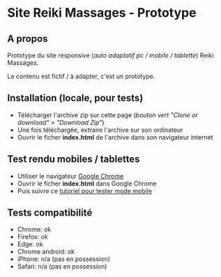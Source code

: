 # Site Reiki Massages - Prototype

## A propos

Prototype du site responsive (*auto adaptatif pc / mobile / tablette*) Reiki Massages.

Le contenu est fictif / à adapter, c'est un prototype.

## Installation (locale, pour tests)

- Télécharger l'archive zip sur cette page (*bouton vert "Clone or download" > "Download Zip"*)
- Une fois téléchargée, extraire l'archive sur son ordinateur
- Ouvrir le ficher **index.html** de l'archive dans son navigateur internet

## Test rendu mobiles / tablettes

- Utiliser le navigateur [Google Chrome](https://www.google.fr/chrome/browser/desktop/)
- Ouvrir le ficher **index.html** dans Google Chrome
- Puis suivre ce [tutoriel pour tester mode mobile](http://forums.cnetfrance.fr/topic/1239105-comment-voir-la-version-mobile-d-un-site-web-avec-chrome/)

## Tests compatibilité

- Chrome: ok
- Firefox: ok
- Edge: ok
- Chrome android: ok
- iPhone: n/a (pas en possession)
- Safari: n/a (pas en possession)